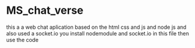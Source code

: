 # MS_chat_verse
this a a web chat aplication based on the html css and js and node js and also used a socket.io 
you install nodemodule and socket.io in this file then use the code
